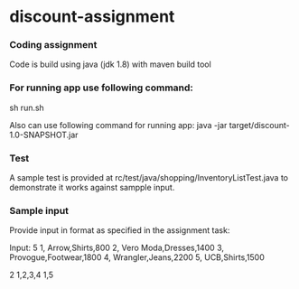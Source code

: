 # discount-assignment

### Coding assignment

Code is build using java (jdk 1.8) with maven build tool

### For running app use following command:
 sh run.sh

Also can use following command for running app:
java -jar target/discount-1.0-SNAPSHOT.jar

### Test
A sample test is provided at rc/test/java/shopping/InventoryListTest.java to demonstrate it works against sampple input.

### Sample input
 Provide input in format as specified in the assignment task:

 Input:
 5
 1, Arrow,Shirts,800
 2, Vero Moda,Dresses,1400
 3, Provogue,Footwear,1800
 4, Wrangler,Jeans,2200
 5, UCB,Shirts,1500

 2
 1,2,3,4
 1,5
